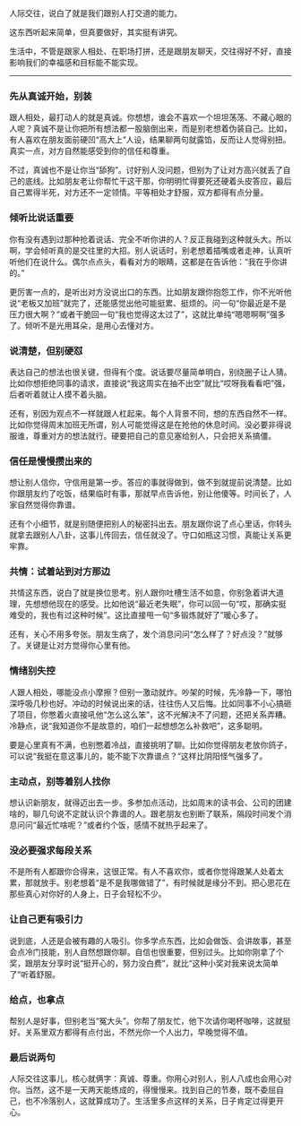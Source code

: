 人际交往，说白了就是我们跟别人打交道的能力。

这东西听起来简单，但真要做好，其实挺有讲究。

生活中，不管是跟家人相处、在职场打拼，还是跟朋友聊天，交往得好不好，直接影响我们的幸福感和目标能不能实现。

---

### 先从真诚开始，别装

跟人相处，最打动人的就是真诚。你想想，谁会不喜欢一个坦坦荡荡、不藏心眼的人呢？真诚不是让你把所有想法都一股脑倒出来，而是别老想着伪装自己。比如，有人喜欢在朋友面前硬凹“高大上”人设，结果聊两句就露馅，反而让人觉得别扭。真实一点，对方自然能感受到你的信任和尊重。

不过，真诚也不是让你当“舔狗”。讨好别人没问题，但别为了让对方高兴就丢了自己的底线。比如朋友老让你帮忙干这干那，你明明忙得要死还硬着头皮答应，最后自己累得半死，对方还不一定领情。平等相处才舒服，双方都得有点分量。



### 倾听比说话重要

你有没有遇到过那种抢着说话、完全不听你讲的人？反正我碰到这种就头大。所以啊，学会倾听真的是交往里的大招。别人说话时，别老想着插嘴或者走神，认真听听他们在说什么。偶尔点点头，看看对方的眼睛，这都是在告诉他：“我在乎你讲的。”

更厉害一点的，是听出对方没说出口的东西。比如朋友跟你抱怨工作，你不光听他说“老板又加班”就完了，还能感觉出他可能挺累、挺烦的。问一句“你最近是不是压力很大啊？”或者干脆回一句“我也觉得这太过了”，这就比单纯“嗯嗯啊啊”强多了。倾听不是光用耳朵，是用心去懂对方。



### 说清楚，但别硬怼

表达自己的想法也很关键，但得有个度。说话要尽量简单明白，别绕圈子让人猜。比如你想拒绝同事的请求，直接说“我这周实在抽不出空”就比“哎呀我看看吧”强，后者听着就让人摸不着头脑。

还有，别因为观点不一样就跟人杠起来。每个人背景不同，想的东西自然不一样。比如你觉得周末加班无所谓，别人可能觉得这是在抢他的休息时间。没必要非得说服谁，尊重对方的想法就行。硬要把自己的意见塞给别人，只会把关系搞僵。



### 信任是慢慢攒出来的

想让别人信你，守信用是第一步。答应的事就得做到，做不到就提前说清楚。比如你跟朋友约了吃饭，结果临时有事，那就早点告诉他，别让他傻等。时间长了，人家自然觉得你靠谱。

还有个小细节，就是别随便把别人的秘密抖出去。朋友跟你说了点心里话，你转头就拿去跟别人八卦，这事儿传回去，信任就没了。守口如瓶这习惯，真能让关系更牢靠。



### 共情：试着站到对方那边

共情这东西，说白了就是换位思考。别人跟你吐槽生活不如意，你别急着讲大道理，先想想他现在的感受。比如他说“最近老失眠”，你可以回一句“哎，那确实挺难受的，我也有过这种时候”。这比直接甩一句“多锻炼就好了”暖心多了。

还有，关心不用多夸张。朋友生病了，发个消息问问“怎么样了？好点没？”就够了。关键是让对方觉得你心里有他。



### 情绪别失控

人跟人相处，哪能没点小摩擦？但别一激动就炸。吵架的时候，先冷静一下，哪怕深呼吸几秒也好。冲动的时候说出来的话，往往伤人又后悔。比如同事不小心搞砸了项目，你憋着火直接吼他“怎么这么笨”，这不光解决不了问题，还把关系弄糟。冷静点，说“我知道你不是故意的，咱们一起想想怎么补救吧”，这多聪明。

要是心里真有不满，也别憋着冷战，直接挑明了聊。比如你觉得朋友老放你鸽子，可以说“我挺在意这事儿的，能不能下次靠谱点？”这样比阴阳怪气强多了。



### 主动点，别等着别人找你

想认识新朋友，就得迈出去一步。多参加点活动，比如周末的读书会、公司的团建啥的，聊几句说不定就认识个靠谱的人。跟老朋友也别断了联系，隔段时间发个消息问问“最近忙啥呢？”或者约个饭，感情不就热乎起来了。



### 没必要强求每段关系

不是所有人都跟你合得来，这很正常。有人不喜欢你，或者你觉得跟某人处着太累，那就放手。别老想着“是不是我哪做错了”，有时候就是缘分不到。把心思花在那些真心对你好的人身上，日子会轻松不少。



### 让自己更有吸引力

说到底，人还是会被有趣的人吸引。你多学点东西，比如会做饭、会讲故事，甚至会点冷门技能，别人自然想跟你聊。自信也很重要，但别过头。比如你刚拿了个奖，跟朋友分享时说“挺开心的，努力没白费”，就比“这种小奖对我来说太简单了”听着舒服。



### 给点，也拿点

帮别人是好事，但别老当“冤大头”。你帮了朋友忙，他下次请你喝杯咖啡，这就挺好。关系里双方都得有点付出，不然光你一个人出力，早晚觉得不值。



### 最后说两句

人际交往这事儿，核心就俩字：真诚、尊重。你用心对别人，别人八成也会用心对你。当然，这不是一天两天能练成的，得慢慢来。找到自己的节奏，既不委屈自己，也不冷落别人，这就算成功了。生活里多点这样的关系，日子肯定过得更开心。
